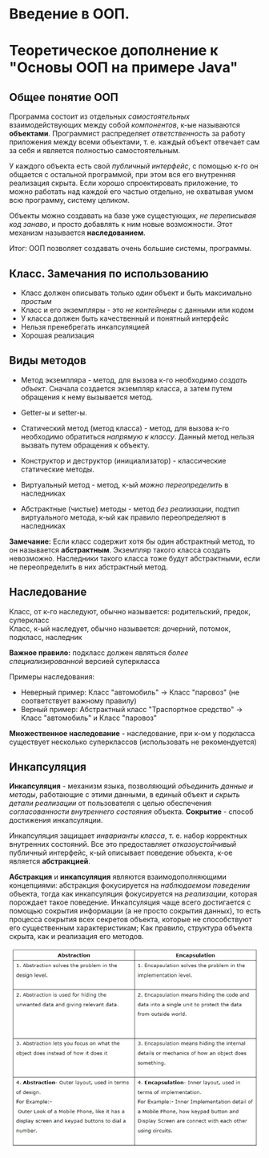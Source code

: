 # Введение в ООП. 
# Теоретическое дополнение к "Основы ООП на примере Java"

## Общее понятие ООП

Программа состоит из отдельных *самостоятельных* взаимодействующих между собой *компонентов*, к-ые называются **объектами**. Программист распределяет *ответственность* за работу приложения между всеми объектами, т. е. каждый объект отвечает сам за себя и является полностью самостоятельным.

У каждого объекта есть свой *публичный интерфейс*, с помощью к-го он общается с остальной программой, при этом вся его внутренняя реализация скрыта. Если хорошо спроектировать приложение, то можно работать над каждой его частью отдельно, не охватывая умом всю программу, систему целиком.

Объекты можно создавать на базе уже сущестующих, *не переписывая код занаво*, и просто добавлять к ним новые возможности. Этот механизм называется **наследованием**.

Итог: ООП позволяет создавать очень большие системы, программы.


## Класс. Замечания по использованию

* Класс должен описывать только *один* объект и быть максимально *простым*
* Класс и его экземпляры - это *не контейнеры* с данными или кодом
* У класса должен быть качественный и понятный интерфейс
* Нельзя пренебрегать инкапсуляцией
* Хорошая реализация


## Виды методов

* Метод экземпляра - метод, для вызова к-го необходимо *создать объект*. Сначала создается экземпляр класса, а затем путем обращения к нему вызывается метод.
* Getter-ы и setter-ы.

* Статический метод (метод класса) - метод, для вызова к-го необходимо обратиться *напрямую к классу*. Данный метод нельзя вызвать путем обращения к объекту.
* Конструктор и деструктор (инициализатор) - классические статические методы.

* Виртуальный метод - метод, к-ый *можно переопределить* в наследниках 
* Абстрактные (чистые) методы - метод *без реализации*, подтип виртуального метода, к-ый как правило переопределяют в наследниках

**Замечание:** Если класс содержит хотя бы один абстрактный метод, то он называется **абстрактным**. Экземпляр такого класса создать невозможно. Наследники такого класса тоже будут абстрактными, если не переопределить в них абстрактный метод.


## Наследование

Класс, от к-го наследуют, обычно называется: родительский, предок, суперкласс<br>
Класс, к-ый наследует, обычно называется: дочерний, потомок, подкласс, наследник

**Важное правило:** подкласс должен являться *более специализированной* версией суперкласса

Примеры наследования:

* Неверный пример: Класс "автомобиль" -> Класс "паровоз" (не соответствует важному правилу)<br>
* Верный пример: Абстрактный класс "Траспортное средство" -> Класс "автомобиль" и Класс "паровоз" 

**Множественное наследование** - наследование, при к-ом у подкласса существует несколько суперклассов (использовать не рекомендуется)


## Инкапсуляция

**Инкапсуляция** - механизм языка, позволяющий *объединить данные и методы*, работающие с этими данными, в единый объект и *скрыть детали реализации* от пользователя с целью обеспечения *согласованности внутреннего состояния* объекта. **Сокрытие** - способ достижения инкапсуляции. 

Инкапсуляция защищает *инварианты класса*, т. е. набор корректных внутренних состояний. Все это предоставляет *отказоустойчивый* публичный интерфейс, к-ый описывает поведение объекта, к-ое является **абстракцией**.

**Абстракция** и **инкапсуляция** являются взаимодополняющими концепциями: абстракция фокусируется на *наблюдаемом поведении* объекта, тогда как инкапсуляция фокусируется на *реализации*, которая порождает такое поведение. Инкапсуляция чаще всего достигается с помощью сокрытия информации (а не просто сокрытия данных), то есть процесса сокрытия всех секретов объекта, которые не способствуют его существенным характеристикам; Как правило, структура объекта скрыта, как и реализация его методов.

![Абстракция и инкапсуляция. Сравнение](img/A&E.jpg)


